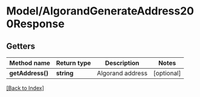 # Model/AlgorandGenerateAddress200Response

## Getters

Method name | Return type | Description | Notes
------------ | ------------- | ------------- | -------------
**getAddress()** | **string** | Algorand address | [optional]

[[Back to Index]](../index.md)
